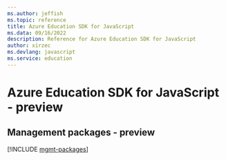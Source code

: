 ```yaml
---
ms.author: jeffish
ms.topic: reference
title: Azure Education SDK for JavaScript
ms.data: 09/16/2022
description: Reference for Azure Education SDK for JavaScript
author: xirzec
ms.devlang: javascript
ms.service: education
---
```

# Azure Education SDK for JavaScript - preview

## Management packages - preview
[!INCLUDE [mgmt-packages](education-mgmt-index.md)]